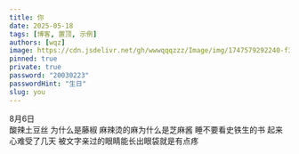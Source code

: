 ```yaml
---
title: 你
date: 2025-05-18
tags: [博客, 置顶, 示例]
authors: [wqz]
image: https://cdn.jsdelivr.net/gh/wwwqqqzzz/Image/img/1747579292240-f33c6e48da5776cd169a3a0104132f7b.gif
pinned: true
private: true
password: "20030223"
passwordHint: "生日"
slug: you
---
```

<div className="time-divider">
  <span className="time-marker"> 8月6日</span>
</div>
酸辣土豆丝 为什么是藤椒
麻辣烫的麻为什么是芝麻酱
睡不要看史铁生的书 起来心难受了几天
被文字亲过的眼睛能长出眼袋就是有点疼